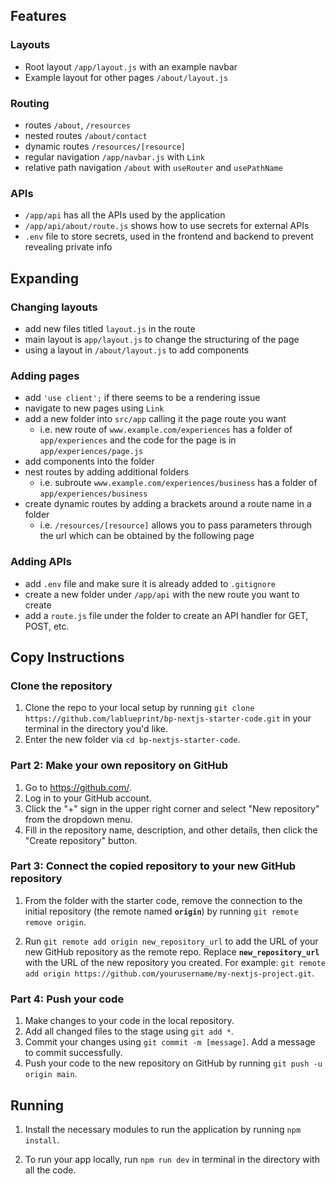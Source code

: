 ## Features
### Layouts
- Root layout `/app/layout.js` with an example navbar
- Example layout for other pages `/about/layout.js`

### Routing
- routes `/about`, `/resources`
- nested routes `/about/contact`
- dynamic routes `/resources/[resource]`
- regular navigation `/app/navbar.js` with `Link`
- relative path navigation `/about` with `useRouter` and `usePathName`
### APIs
- `/app/api` has all the APIs used by the application
- `/app/api/about/route.js` shows how to use secrets for external APIs
- `.env` file to store secrets, used in the frontend and backend to prevent revealing private info

## Expanding
### Changing layouts
- add new files titled `layout.js` in the route
- main layout is `app/layout.js` to change the structuring of the page
- using a layout in `/about/layout.js` to add components

### Adding pages
- add `'use client';` if there seems to be a rendering issue
- navigate to new pages using `Link`
- add a new folder into `src/app` calling it the page route you want
    - i.e. new route of `www.example.com/experiences` has a folder of `app/experiences` and the code for the page is in `app/experiences/page.js`
- add components into the folder
- nest routes by adding additional folders
    - i.e. subroute `www.example.com/experiences/business` has a folder of `app/experiences/business`
- create dynamic routes by adding a brackets around a route name in a folder
    - i.e. `/resources/[resource]` allows you to pass parameters through the url which can be obtained by the following page

### Adding APIs
- add `.env` file and make sure it is already added to `.gitignore`
- create a new folder under `/app/api` with the new route you want to create
- add a `route.js` file under the folder to create an API handler for GET, POST, etc.


## Copy Instructions

### Clone the repository

1. Clone the repo to your local setup by running `git clone https://github.com/lablueprint/bp-nextjs-starter-code.git` in your terminal in the directory you'd like.
2. Enter the new folder via `cd bp-nextjs-starter-code`.

### Part 2: Make your own repository on GitHub

1. Go to https://github.com/.
2. Log in to your GitHub account.
3. Click the "+" sign in the upper right corner and select "New repository" from the dropdown menu.
4. Fill in the repository name, description, and other details, then click the "Create repository" button.

### Part 3: Connect the copied repository to your new GitHub repository 
1. From the folder with the starter code, remove the connection to the initial repository (the remote named **`origin`**) by running `git remote remove origin`.
    
2. Run `git remote add origin new_repository_url` to add the URL of your new GitHub repository as the remote repo. Replace **`new_repository_url`** with the URL of the new repository you created. For example: `git remote add origin https://github.com/yourusername/my-nextjs-project.git`.
    
### Part 4: Push your code
1. Make changes to your code in the local repository.
2. Add all changed files to the stage using `git add *`.
3. Commit your changes using `git commit -m [message]`. Add a message to commit successfully.
4. Push your code to the new repository on GitHub by running `git push -u origin main`.

## Running

1. Install the necessary modules to run the application by running `npm install`.

2. To run your app locally, run `npm run dev` in terminal in the directory with all the code.